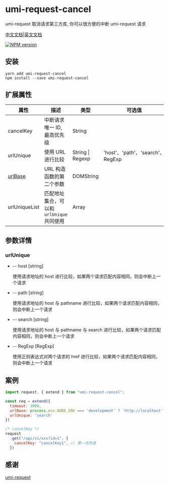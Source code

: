 # umi-request-cancel

umi-request 取消请求第三方库, 你可以很方便的中断 umi-request 请求

[中文文档](https://github.com/itkui/umi-request-cancel/blob/master/README.md)|[英文文档](https://github.com/itkui/umi-request-cancel/blob/master/en.README.md)

[![NPM version](https://img.shields.io/badge/npm-v1.1.0-blue?style=flat)](https://www.npmjs.com/package/umi-request-cancel)

## 安装

```shell
yarn add umi-request-cancel
npm install --save umi-request-cancel
```

## 扩展属性

| 属性                                                                | 描述                                    | 类型             | 可选值                           | 默认值                 |
| ------------------------------------------------------------------- | --------------------------------------- | ---------------- | -------------------------------- | ---------------------- |
| cancelKey                                                           | 中断请求唯一 ID, 最高优先级             | String           |                                  |                        |
| urlUnique                                                           | 使用 URL 进行比较                       | String \| Regexp | 'host'、'path'、'search'、RegExp |                        |
| [urlBase](https://developer.mozilla.org/zh-CN/docs/Web/API/URL/URL) | URL 构造函数的第二个参数                | DOMString        |                                  | window.location.origin |
| urlUniqueList                                                       | 匹配地址集合，可以和`urlUnique`共同使用 | Array            |                                  |                        |

## 参数详情

### urlUnique

- -- host [string]

  使用请求地址的 host 进行比较，如果两个请求匹配内容相同，则会中断上一个请求

- -- path [string]

  使用请求地址的 host 与 pathname 进行比较，如果两个请求匹配内容相同，则会中断上一个请求

- -- search [string]

  使用请求地址的 host 与 pathname 与 search 进行比较，如果两个请求匹配内容相同，则会中断上一个请求

- -- RegExp [RegExp]

  使用正则表达式对两个请求的 href 进行比较，如果两个请求匹配内容相同，则会中断上一个请求

## 案例

```javascript
import request, { extend } from "umi-request-cancel";

const req = extend({
  timeout: 3000,
  urlBase: process.env.NODE_ENV === 'development' ? 'http://localhost': ''
  urlUnique: 'search'
})

/* cancelKey */
request
  .get("/api/v1/xxx?id=1", {
    cancelKey: "cancelKey1", // 第一优先级
  })

```

## 感谢

[umi-request](#https://github.com/umijs/umi-request)
